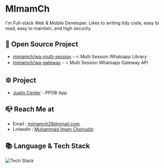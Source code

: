 
# MImamCh

I'm Full-stack Web & Mobile Developer.
Likes to writing tidy code, easy to read, easy to maintain, and high security.

## 📂 Open Source Project
- [mimamch/wa-multi-session](https://github.com/mimamch/wa-multi-session) - 🔥 Multi Session Whatsapp Library
- [mimamch/wa-gateway](https://github.com/mimamch/wa-multi-session) - ⭐️ Multi Session Whatsapp Gateway API

## ⚙️ Project
- [Jualin Center](https://play.google.com/store/apps/details?id=com.jualincenter.app) - PPOB App

## 📪 Reach Me at
- Email : [mimamch28@gmail.com](mailto:mimamch28@gmail.com)
- LinkedIn : [Muhammad Imam Choirudin](https://www.linkedin.com/in/muhammad-imam-choirudin-129566233/)


## 📚 Language & Tech Stack
![Tech Stack](https://skillicons.dev/icons?i=dart,flutter,,nodejs,express,prisma,mongo,postgres,,react,next)
